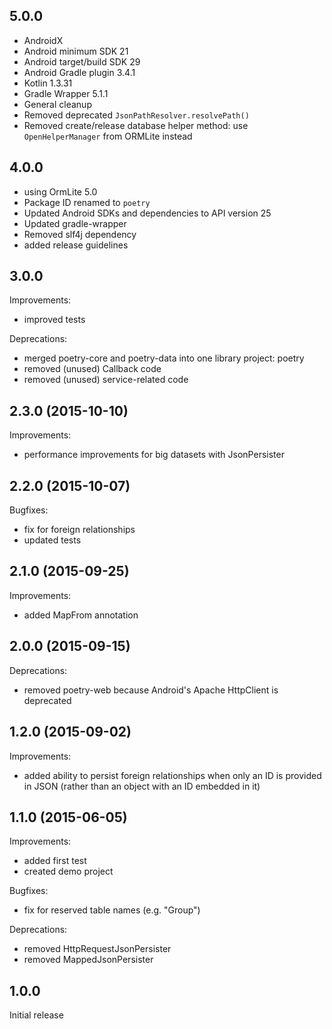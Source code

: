 ## 5.0.0

- AndroidX
- Android minimum SDK 21
- Android target/build SDK 29
- Android Gradle plugin 3.4.1
- Kotlin 1.3.31
- Gradle Wrapper 5.1.1
- General cleanup
- Removed deprecated `JsonPathResolver.resolvePath()`
- Removed create/release database helper method: use `OpenHelperManager` from ORMLite instead

## 4.0.0

- using OrmLite 5.0
- Package ID renamed to `poetry`
- Updated Android SDKs and dependencies to API version 25
- Updated gradle-wrapper
- Removed slf4j dependency
- added release guidelines

## 3.0.0

Improvements:
 - improved tests

Deprecations:
 - merged poetry-core and poetry-data into one library project: poetry
 - removed (unused) Callback code
 - removed (unused) service-related code

## 2.3.0 (2015-10-10)

Improvements:
 - performance improvements for big datasets with JsonPersister

## 2.2.0 (2015-10-07)

Bugfixes:
 - fix for foreign relationships
 - updated tests

## 2.1.0 (2015-09-25)

Improvements:
 - added MapFrom annotation
 
## 2.0.0 (2015-09-15)

Deprecations:
 - removed poetry-web because Android's Apache HttpClient is deprecated

## 1.2.0 (2015-09-02)

Improvements:
 - added ability to persist foreign relationships when only an ID is provided in JSON
   (rather than an object with an ID embedded in it)

## 1.1.0 (2015-06-05)

Improvements:
  - added first test
  - created demo project

Bugfixes:
  - fix for reserved table names (e.g. "Group")

Deprecations:
  - removed HttpRequestJsonPersister
  - removed MappedJsonPersister

## 1.0.0

Initial release